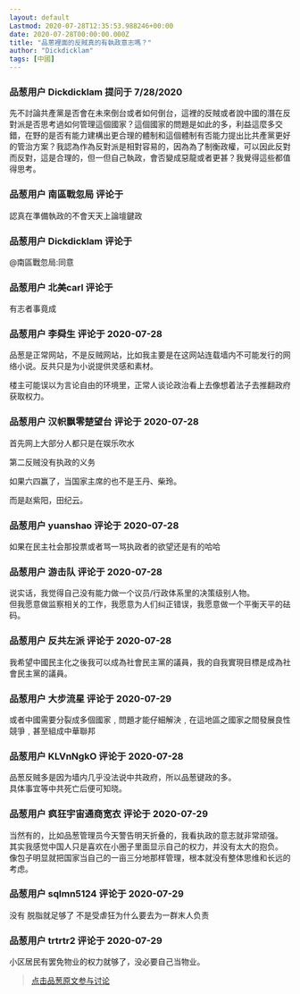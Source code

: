 ```yaml
---
layout: default
Lastmod: 2020-07-28T12:35:53.988246+00:00
date: 2020-07-28T00:00:00.000Z
title: "品蔥裡面的反賊真的有執政意志嗎？"
author: "Dickdicklam"
tags: [中國]
---
```



### 品葱用户 **Dickdicklam** 提问于 7/28/2020
    
先不討論共產黨是否會在未來倒台或者如何倒台，這裡的反賊或者說中國的潛在反對派是否思考過如何管理這個國家？這個國家的問題是如此的多，利益這麼多交錯，在野的是否有能力建構出更合理的體制和這個體制有否能力提出比共產黨更好的管治方案？我認為作為反對派是相對容易的，因為為了制衡政權，可以因此反對而反對，這是合理的，但一但自己執政，會否變成惡龍或者更甚？我覺得這些都值得思考。
    
                

### 品葱用户 **南區戰忽局** 评论于 
        
認真在準備執政的不會天天上論壇鍵政
        
                

### 品葱用户 **Dickdicklam** 评论于 
        
@南區戰忽局:同意
        
                

### 品葱用户 **北美carl** 评论于 
        
有志者事竟成
        
                

### 品葱用户 **李舜生** 评论于 2020-07-28
        
品葱是正常网站，不是反贼网站，比如我主要是在这网站连载墙内不可能发行的网络小说。反共只是为小说提供灵感和素材。  
  
楼主可能误以为言论自由的环境里，正常人谈论政治看上去像想着法子去推翻政府获取权力。
        
                

### 品葱用户 **汉帜飘零楚望台** 评论于 2020-07-28
        
首先网上大部分人都只是在娱乐吹水  
  
第二反贼没有执政的义务  
  
如果六四赢了，当国家主席的也不是王丹、柴玲。  
  
而是赵紫阳，田纪云。
        
                

### 品葱用户 **yuanshao** 评论于 2020-07-28
        
如果在民主社会那投票或者骂一骂执政者的欲望还是有的哈哈
        
                

### 品葱用户 **游击队** 评论于 2020-07-28
        
说实话，我觉得自己没有能力做一个议员/行政体系里的决策级别人物。  
但我愿意做监察相关的工作，我愿意为人们纠正错误，我愿意做一个平衡天平的砝码。
        
                

### 品葱用户 **反共左派** 评论于 2020-07-28
        
我希望中國民主化之後我可以成為社會民主黨的議員，我的自我實現目標是成為社會民主黨的議員。
        
                

### 品葱用户 **大步流星** 评论于 2020-07-29
        
或者中國需要分裂成多個國家﹐問題才能仔細解決﹐在這地區之國家之間發展良性競爭﹐甚至組成中華聯邦
        
                

### 品葱用户 **KLVnNgkO** 评论于 2020-07-28
        
品葱反贼多是因为墙内几乎没法说中共政府，所以品葱键政的多。  
具体事宜等中共死亡后便可知晓。
        
                

### 品葱用户 **疯狂宇宙通商宽衣** 评论于 2020-07-29
        
当然有的，比如品葱管理员今天警告明天折叠的，我看执政的意志就非常顽强。  
其实我感觉中国人只是喜欢在小圈子里面显示自己的权力，并没有太大的抱负。  
像包子明显就把国家当自己的一亩三分地那样管理，根本就没有整体思维和长远的考虑。
        
                

### 品葱用户 **sqlmn5124** 评论于 2020-07-29
        
没有 脱脂就足够了 不是受虐狂为什么要去为一群末人负责
        
                

### 品葱用户 **trtrtr2** 评论于 2020-07-29
        
小区居民有罢免物业的权力就够了，没必要自己当物业。
        
                





> [点击品葱原文参与讨论](https://pincong.rocks/question/29074)

